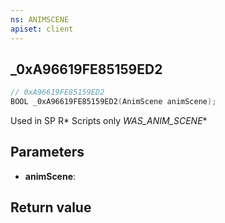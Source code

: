 ```yaml
---
ns: ANIMSCENE
apiset: client
---
```

## _0xA96619FE85159ED2

```c
// 0xA96619FE85159ED2
BOOL _0xA96619FE85159ED2(AnimScene animScene);
```

Used in SP R* Scripts only
_WAS_ANIM_SCENE_*

## Parameters
* **animScene**:

## Return value

